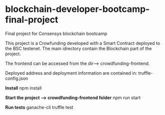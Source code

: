 # blockchain-developer-bootcamp-final-project
Final project for Consensys blockchain bootcamp

This project is a Crowfunding developed with a Smart Contract deployed to the BSC testenet.
The main idrectory contain the Blockchain part of the project.

The frontend can be accessed from the dir--> crowdfunding-frontend.

Deployed address and deployment information are contained in: truffle-config.json

**Install** 
npm install


**Start the project --> crowdfunding-frontend folder** 
npm run start



**Run tests** 
ganache-cli
truffle test


